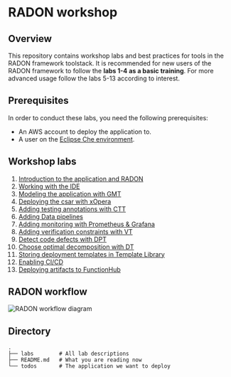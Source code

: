 # RADON workshop

## Overview

This repository contains workshop labs and best
practices for tools in the RADON framework
toolstack.
It is recommended for new users of the RADON framework to follow the **labs 1-4 as a basic training**. For more advanced usage follow the labs 5-13 according to interest. 

## Prerequisites

In order to conduct these labs, you need the
following prerequisites:

- An AWS account to deploy the application to.
- A user on the
  [Eclipse Che environment](http://che-che.51.11.43.6.nip.io/).

## Workshop labs

1. [Introduction to the application and RADON](labs/introduction.md)
2. [Working with the IDE](labs/ide.md)
3. [Modeling the application with GMT](labs/gmt.md)
4. [Deploying the csar with xOpera](labs/xopera.md)
5. [Adding testing annotations with CTT](labs/ctt.md)
6. [Adding Data pipelines](labs/datapipelines.md)
7. [Adding monitoring with Prometheus & Grafana](labs/monitoring.md)
8. [Adding verification constraints with VT](labs/vt.md)
9. [Detect code defects with DPT](labs/dpt.md)
10. [Choose optimal decomposition with DT](labs/dt.md)
11. [Storing deployment templates in Template Library](labs/templatelibrary.md)
12. [Enabling CI/CD](labs/cicd.md)
13. [Deploying artifacts to FunctionHub](labs/functionhub.md)

## RADON workflow
![RADON workflow diagram](img/RADON-workflow.png)


## Directory

```
.
├── labs        # All lab descriptions
├── README.md   # What you are reading now
└── todos       # The application we want to deploy
```
